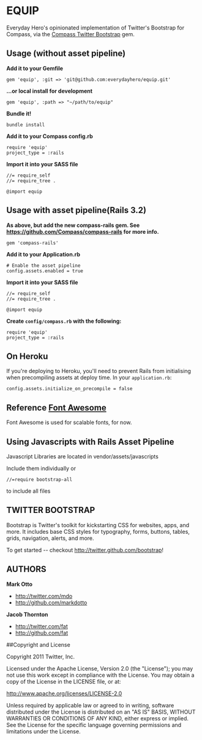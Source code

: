 # EQUIP

Everyday Hero's opinionated implementation of Twitter's Bootstrap for Compass, via the [Compass Twitter Bootstrap](https://github.com/vwall/compass-twitter-bootstrap) gem.

## Usage (without asset pipeline)

**Add it to your Gemfile**

    gem 'equip', :git => 'git@github.com:everydayhero/equip.git'

**...or local install for development**

    gem 'equip', :path => "~/path/to/equip"

**Bundle it!**

    bundle install

**Add it to your Compass config.rb**

    require 'equip'
    project_type = :rails

**Import it into your SASS file**

    //= require_self
    //= require_tree .
    
    @import equip

## Usage with asset pipeline(Rails 3.2)

**As above, but add the new compass-rails gem.  See https://github.com/Compass/compass-rails for more info.**

    gem 'compass-rails'

**Add it to your Application.rb**
        
    # Enable the asset pipeline
    config.assets.enabled = true

**Import it into your SASS file**

    //= require_self
    //= require_tree .
    
    @import equip

**Create `config/compass.rb` with the following:**

    require 'equip'
    project_type = :rails

## On Heroku

If you're deploying to Heroku, you'll need to prevent Rails from initialising when precompiling assets at deploy time. In your `application.rb`:

    config.assets.initialize_on_precompile = false

## Reference [Font Awesome](http://fortawesome.github.com/Font-Awesome/)

Font Awesome is used for scalable fonts, for now.

## Using Javascripts with Rails Asset Pipeline

Javascript Libraries are located in vendor/assets/javascripts

Include them individually or 

    //=require bootstrap-all

to include all files

## TWITTER BOOTSTRAP

Bootstrap is Twitter's toolkit for kickstarting CSS for websites, apps, and more. It includes base CSS styles for typography, forms, buttons, tables, grids, navigation, alerts, and more.

To get started -- checkout http://twitter.github.com/bootstrap!

## AUTHORS

**Mark Otto**

+ http://twitter.com/mdo
+ http://github.com/markdotto

**Jacob Thornton**

+ http://twitter.com/fat
+ http://github.com/fat


##Copyright and License

Copyright 2011 Twitter, Inc.

Licensed under the Apache License, Version 2.0 (the "License");
you may not use this work except in compliance with the License.
You may obtain a copy of the License in the LICENSE file, or at:

   http://www.apache.org/licenses/LICENSE-2.0

Unless required by applicable law or agreed to in writing, software
distributed under the License is distributed on an "AS IS" BASIS,
WITHOUT WARRANTIES OR CONDITIONS OF ANY KIND, either express or implied.
See the License for the specific language governing permissions and
limitations under the License.
